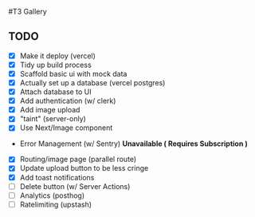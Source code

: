 #T3 Gallery

## TODO

- [x] Make it deploy (vercel)
- [x] Tidy up build process
- [x] Scaffold basic ui with mock data
- [x] Actually set up a database (vercel postgres)
- [x] Attach database to UI
- [x] Add authentication (w/ clerk)
- [x] Add image upload
- [x] "taint" (server-only)
- [x] Use Next/Image component
- Error Management (w/ Sentry) **Unavailable ( Requires Subscription )**
- [x] Routing/image page (parallel route)
- [x] Update upload button to be less cringe
- [x] Add toast notifications
- [ ] Delete button (w/ Server Actions)
- [ ] Analytics (posthog)
- [ ] Ratelimiting (upstash)
